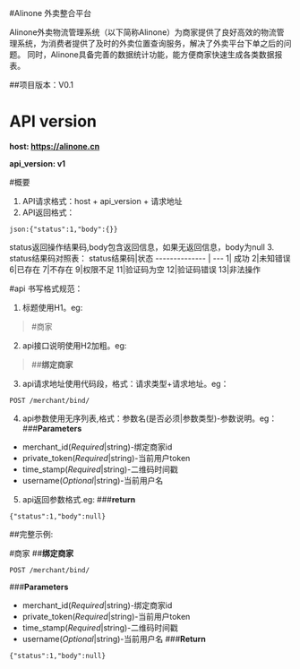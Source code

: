 #Alinone 外卖整合平台

Alinone外卖物流管理系统（以下简称Alinone）为商家提供了良好高效的物流管理系统，为消费者提供了及时的外卖位置查询服务，解决了外卖平台下单之后的问题。
同时，Alinone具备完善的数据统计功能，能方便商家快速生成各类数据报表。

##项目版本：V0.1

# API version

**host: https://alinone.cn**

**api_version: v1**

#概要

1. API请求格式：host + api_version + 请求地址
2. API返回格式：
```
json:{"status":1,"body":{}}
```
status返回操作结果码,body包含返回信息，如果无返回信息，body为null
3. status结果码对照表：
status结果码|状态
--------------  | ---
1| 成功
2|未知错误
6|已存在
7|不存在
9|权限不足
11|验证码为空
12|验证码错误
13|非法操作

#api 书写格式规范：
1. 标题使用H1。eg:

>#商家
2. api接口说明使用H2加粗。eg:
>##**绑定商家**
3. api请求地址使用代码段，格式：请求类型+请求地址。eg：
```
POST /merchant/bind/
```
4. api参数使用无序列表,格式：参数名(是否必须|参数类型)-参数说明。eg：
###**Parameters**
* merchant_id(_Required_|string)-绑定商家id
* private_token(_Required_|string)-当前用户token
* time_stamp(_Required_|string)-二维码时间戳
* username(_Optional_|string)-当前用户名

5. api返回参数格式.eg:
###**return**
```
{"status":1,"body":null}
```

##完整示例:

#商家
##**绑定商家**
```
POST /merchant/bind/
```
###**Parameters**
* merchant_id(_Required_|string)-绑定商家id
* private_token(_Required_|string)-当前用户token
* time_stamp(_Required_|string)-二维码时间戳
* username(_Optional_|string)-当前用户名
###**Return**
```
{"status":1,"body":null}
```